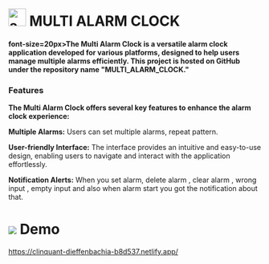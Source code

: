 

<h1><img src="https://cdn.iconscout.com/icon/free/png-512/free-alarm-clock-time-watch-ringing-ring-38818.png?f=avif&w=256" alt="android" width="35" height="35"/>  MULTI ALARM CLOCK</h1>
<h4> font-size=20px>The Multi Alarm Clock is a versatile alarm clock application developed for various platforms, designed to help users manage multiple alarms efficiently. This project is hosted on GitHub under the repository name "MULTI_ALARM_CLOCK."</h4>

<h3>Features</h3>

<b>The Multi Alarm Clock offers several key features to enhance the alarm clock experience:</b>

<b>Multiple Alarms:</b> Users can set multiple alarms, repeat pattern.

<b>User-friendly Interface:</b> The interface provides an intuitive and easy-to-use design, enabling users to navigate and interact with the application effortlessly.

<b>Notification Alerts:</b> When you set alarm, delete alarm , clear alarm , wrong input , empty input and also when alarm start you got the notification about that.

<h1><img src = "https://freepngimg.com/thumb/eye/3-2-eyes-png-8.png"/>  Demo</h1>

https://clinquant-dieffenbachia-b8d537.netlify.app/

